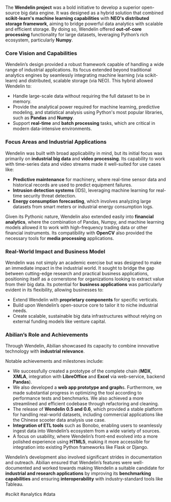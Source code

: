 The **Wendelin project** was a bold initiative to develop a superior open-source big data engine. It was designed as a hybrid solution that combined **scikit-learn's machine learning capabilities** with **NEO's distributed storage framework**, aiming to bridge powerful data analytics with scalable and efficient storage. By doing so, Wendelin offered **out-of-core processing** functionality for large datasets, leveraging Python’s rich ecosystem, particularly **Numpy**.

### Core Vision and Capabilities

Wendelin’s design provided a robust framework capable of handling a wide range of industrial applications. Its focus extended beyond traditional analytics engines by seamlessly integrating machine learning (via scikit-learn) and distributed, scalable storage (via NEO). This hybrid allowed Wendelin to:

- Handle large-scale data without requiring the full dataset to be in memory.
- Provide the analytical power required for machine learning, predictive modeling, and statistical analysis using Python's most popular libraries, such as **Pandas** and **Numpy**.
- Support **real-time** and **batch processing** tasks, which are critical in modern data-intensive environments.

### Focus Areas and Industrial Applications

Wendelin was built with broad applicability in mind, but its initial focus was primarily on **industrial big data** and **video processing**. Its capability to work with time-series data and video streams made it well-suited for use cases like:

- **Predictive maintenance** for machinery, where real-time sensor data and historical records are used to predict equipment failures.
- **Intrusion detection systems** (IDS), leveraging machine learning for real-time security threat detection.
- **Energy consumption forecasting**, which involves analyzing large datasets from smart meters or industrial energy consumption logs.

Given its Pythonic nature, Wendelin also extended easily into **financial analytics**, where the combination of Pandas, Numpy, and machine learning models allowed it to work with high-frequency trading data or other financial instruments. Its compatibility with **OpenCV** also provided the necessary tools for **media processing** applications.

### Real-World Impact and Business Model

Wendelin was not simply an academic exercise but was designed to make an immediate impact in the industrial world. It sought to bridge the gap between cutting-edge research and practical business applications, positioning itself as a cornerstone for organizations looking to extract value from their big data. Its potential for **business applications** was particularly evident in its flexibility, allowing businesses to:

- Extend Wendelin with **proprietary components** for specific verticals.
- Build upon Wendelin’s open-source core to tailor it to niche industrial needs.
- Create scalable, sustainable big data infrastructures without relying on external funding models like venture capital.

### Abilian’s Role and Achievements

Through Wendelin, Abilian showcased its capacity to combine innovative technology with **industrial relevance**.

Notable achievements and milestones include:

- We successfully created a prototype of the complete chain (**MDX**, **XMLA**, integration with **LibreOffice** and **Excel** via web-service, backend **Pandas**).
- We also developed a **web app prototype and graph**s. Furthermore, we made substantial progress in optimizing the tool according to performance tests and benchmarks. We also achieved a more streamlined and efficient codebase through refactoring and cleaning.
- The release of **Wendelin 0.5 and 0.6**, which provided a stable platform for handling real-world datasets, including commercial applications like the Chinese scooter data analysis use case.
- **Integration of ETL tools** such as Bonobo, enabling users to seamlessly ingest data into Wendelin’s ecosystem from a wide variety of sources.
- A focus on usability, where Wendelin’s front-end evolved into a more polished experience using **HTML5**, making it more accessible for integration into existing Python frameworks like Flask or Django.

Wendelin’s development also involved significant strides in documentation and outreach. Abilian ensured that Wendelin’s features were well-documented and worked towards making Wendelin a suitable candidate for **industrial and research applications** by improving its **benchmarking capabilities** and ensuring **interoperability** with industry-standard tools like Tableau.

<!-- Keywords -->
#scikit #analytics #data
<!-- /Keywords -->
